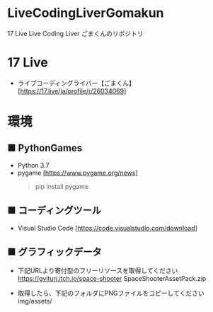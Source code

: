 # LiveCodingLiverGomakun
17 Live  Live Coding Liver ごまくんのリポジトリ

# 17 Live
- ライブコーディングライバー【ごまくん】 [https://17.live/ja/profile/r/26034069]


# 環境
## ■ PythonGames

- Python 3.7
- pygame [https://www.pygame.org/news]
  > pip install pygame

## ■ コーディングツール
- Visual Studio Code [https://code.visualstudio.com/download]


## ■ グラフィックデータ
- 下記URLより寄付型のフリーリソースを取得してください
 https://gvituri.itch.io/space-shooter
 SpaceShooterAssetPack.zip

- 取得したら、下記のフォルダにPNGファイルをコピーしてください
 img/assets/


